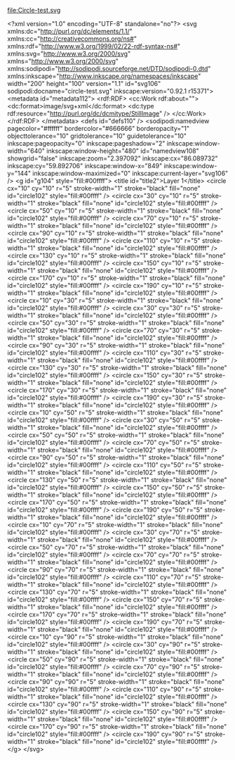 <file:Circle-test.svg>

\<?xml version="1.0" encoding="UTF-8" standalone="no"?\> \<svg
xmlns:dc="http://purl.org/dc/elements/1.1/"
xmlns:cc="http://creativecommons.org/ns#"
xmlns:rdf="http://www.w3.org/1999/02/22-rdf-syntax-ns#"
xmlns:svg="http://www.w3.org/2000/svg"
xmlns="http://www.w3.org/2000/svg"
xmlns:sodipodi="http://sodipodi.sourceforge.net/DTD/sodipodi-0.dtd"
xmlns:inkscape="http://www.inkscape.org/namespaces/inkscape" width="200"
height="100" version="1.1" id="svg106"
sodipodi:docname="circle-test.svg" inkscape:version="0.92.1 r15371"\>
\<metadata id="metadata112"\> \<rdf:RDF\> \<cc:Work rdf:about=""\>
\<dc:format\>image/svg+xml\</dc:format\> \<dc:type
rdf:resource="http://purl.org/dc/dcmitype/StillImage" /\> \</cc:Work\>
\</rdf:RDF\> \</metadata\> \<defs id="defs110" /\> \<sodipodi:namedview
pagecolor="#ffffff" bordercolor="#666666" borderopacity="1"
objecttolerance="10" gridtolerance="10" guidetolerance="10"
inkscape:pageopacity="0" inkscape:pageshadow="2"
inkscape:window-width="640" inkscape:window-height="480"
id="namedview108" showgrid="false" inkscape:zoom="2.397092"
inkscape:cx="86.089732" inkscape:cy="59.892706" inkscape:window-x="849"
inkscape:window-y="144" inkscape:window-maximized="0"
inkscape:current-layer="svg106" /\> \<g id="g104" style="fill:#00ffff"\>
\<title id="title2"\>Layer 1\</title\> \<circle cx="10" cy="10" r="5"
stroke-width="1" stroke="black" fill="none" id="circle102"
style="fill:#00ffff" /\> \<circle cx="30" cy="10" r="5" stroke-width="1"
stroke="black" fill="none" id="circle102" style="fill:#00ffff" /\>
\<circle cx="50" cy="10" r="5" stroke-width="1" stroke="black"
fill="none" id="circle102" style="fill:#00ffff" /\> \<circle cx="70"
cy="10" r="5" stroke-width="1" stroke="black" fill="none" id="circle102"
style="fill:#00ffff" /\> \<circle cx="90" cy="10" r="5" stroke-width="1"
stroke="black" fill="none" id="circle102" style="fill:#00ffff" /\>
\<circle cx="110" cy="10" r="5" stroke-width="1" stroke="black"
fill="none" id="circle102" style="fill:#00ffff" /\> \<circle cx="130"
cy="10" r="5" stroke-width="1" stroke="black" fill="none" id="circle102"
style="fill:#00ffff" /\> \<circle cx="150" cy="10" r="5"
stroke-width="1" stroke="black" fill="none" id="circle102"
style="fill:#00ffff" /\> \<circle cx="170" cy="10" r="5"
stroke-width="1" stroke="black" fill="none" id="circle102"
style="fill:#00ffff" /\> \<circle cx="190" cy="10" r="5"
stroke-width="1" stroke="black" fill="none" id="circle102"
style="fill:#00ffff" /\> \<circle cx="10" cy="30" r="5" stroke-width="1"
stroke="black" fill="none" id="circle102" style="fill:#00ffff" /\>
\<circle cx="30" cy="30" r="5" stroke-width="1" stroke="black"
fill="none" id="circle102" style="fill:#00ffff" /\> \<circle cx="50"
cy="30" r="5" stroke-width="1" stroke="black" fill="none" id="circle102"
style="fill:#00ffff" /\> \<circle cx="70" cy="30" r="5" stroke-width="1"
stroke="black" fill="none" id="circle102" style="fill:#00ffff" /\>
\<circle cx="90" cy="30" r="5" stroke-width="1" stroke="black"
fill="none" id="circle102" style="fill:#00ffff" /\> \<circle cx="110"
cy="30" r="5" stroke-width="1" stroke="black" fill="none" id="circle102"
style="fill:#00ffff" /\> \<circle cx="130" cy="30" r="5"
stroke-width="1" stroke="black" fill="none" id="circle102"
style="fill:#00ffff" /\> \<circle cx="150" cy="30" r="5"
stroke-width="1" stroke="black" fill="none" id="circle102"
style="fill:#00ffff" /\> \<circle cx="170" cy="30" r="5"
stroke-width="1" stroke="black" fill="none" id="circle102"
style="fill:#00ffff" /\> \<circle cx="190" cy="30" r="5"
stroke-width="1" stroke="black" fill="none" id="circle102"
style="fill:#00ffff" /\> \<circle cx="10" cy="50" r="5" stroke-width="1"
stroke="black" fill="none" id="circle102" style="fill:#00ffff" /\>
\<circle cx="30" cy="50" r="5" stroke-width="1" stroke="black"
fill="none" id="circle102" style="fill:#00ffff" /\> \<circle cx="50"
cy="50" r="5" stroke-width="1" stroke="black" fill="none" id="circle102"
style="fill:#00ffff" /\> \<circle cx="70" cy="50" r="5" stroke-width="1"
stroke="black" fill="none" id="circle102" style="fill:#00ffff" /\>
\<circle cx="90" cy="50" r="5" stroke-width="1" stroke="black"
fill="none" id="circle102" style="fill:#00ffff" /\> \<circle cx="110"
cy="50" r="5" stroke-width="1" stroke="black" fill="none" id="circle102"
style="fill:#00ffff" /\> \<circle cx="130" cy="50" r="5"
stroke-width="1" stroke="black" fill="none" id="circle102"
style="fill:#00ffff" /\> \<circle cx="150" cy="50" r="5"
stroke-width="1" stroke="black" fill="none" id="circle102"
style="fill:#00ffff" /\> \<circle cx="170" cy="50" r="5"
stroke-width="1" stroke="black" fill="none" id="circle102"
style="fill:#00ffff" /\> \<circle cx="190" cy="50" r="5"
stroke-width="1" stroke="black" fill="none" id="circle102"
style="fill:#00ffff" /\> \<circle cx="10" cy="70" r="5" stroke-width="1"
stroke="black" fill="none" id="circle102" style="fill:#00ffff" /\>
\<circle cx="30" cy="70" r="5" stroke-width="1" stroke="black"
fill="none" id="circle102" style="fill:#00ffff" /\> \<circle cx="50"
cy="70" r="5" stroke-width="1" stroke="black" fill="none" id="circle102"
style="fill:#00ffff" /\> \<circle cx="70" cy="70" r="5" stroke-width="1"
stroke="black" fill="none" id="circle102" style="fill:#00ffff" /\>
\<circle cx="90" cy="70" r="5" stroke-width="1" stroke="black"
fill="none" id="circle102" style="fill:#00ffff" /\> \<circle cx="110"
cy="70" r="5" stroke-width="1" stroke="black" fill="none" id="circle102"
style="fill:#00ffff" /\> \<circle cx="130" cy="70" r="5"
stroke-width="1" stroke="black" fill="none" id="circle102"
style="fill:#00ffff" /\> \<circle cx="150" cy="70" r="5"
stroke-width="1" stroke="black" fill="none" id="circle102"
style="fill:#00ffff" /\> \<circle cx="170" cy="70" r="5"
stroke-width="1" stroke="black" fill="none" id="circle102"
style="fill:#00ffff" /\> \<circle cx="190" cy="70" r="5"
stroke-width="1" stroke="black" fill="none" id="circle102"
style="fill:#00ffff" /\> \<circle cx="10" cy="90" r="5" stroke-width="1"
stroke="black" fill="none" id="circle102" style="fill:#00ffff" /\>
\<circle cx="30" cy="90" r="5" stroke-width="1" stroke="black"
fill="none" id="circle102" style="fill:#00ffff" /\> \<circle cx="50"
cy="90" r="5" stroke-width="1" stroke="black" fill="none" id="circle102"
style="fill:#00ffff" /\> \<circle cx="70" cy="90" r="5" stroke-width="1"
stroke="black" fill="none" id="circle102" style="fill:#00ffff" /\>
\<circle cx="90" cy="90" r="5" stroke-width="1" stroke="black"
fill="none" id="circle102" style="fill:#00ffff" /\> \<circle cx="110"
cy="90" r="5" stroke-width="1" stroke="black" fill="none" id="circle102"
style="fill:#00ffff" /\> \<circle cx="130" cy="90" r="5"
stroke-width="1" stroke="black" fill="none" id="circle102"
style="fill:#00ffff" /\> \<circle cx="150" cy="90" r="5"
stroke-width="1" stroke="black" fill="none" id="circle102"
style="fill:#00ffff" /\> \<circle cx="170" cy="90" r="5"
stroke-width="1" stroke="black" fill="none" id="circle102"
style="fill:#00ffff" /\> \<circle cx="190" cy="90" r="5"
stroke-width="1" stroke="black" fill="none" id="circle102"
style="fill:#00ffff" /\> \</g\> \</svg\>
